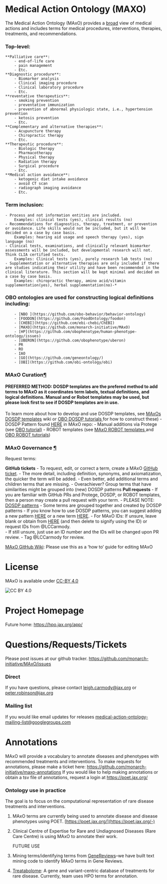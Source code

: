 # Medical Action Ontology (MAXO)

 The Medical Action Ontology (MAxO) provides a <span style="text-decoration:underline;">broad</span> view of medical actions and includes terms for medical procedures, interventions, therapies, treatments, and recommendations.

### Top-level: 
    **Palliative care**: 
        - end-of-life care
        - pain management
        - Etc.
    **Diagnostic procedure**: 
        - Biomarker analysis
        - Clinical imaging procedure
        - Clinical laboratory procedure
        - Etc.
    **reventative therapeutics**: 
        - smoking prevention
        - preventative immunization
        - prevention of abnormal physiologic state, i.e., hypertension prevention
        - ketosis prevention
        - Etc.
    **Complementary and alternative therapies**: 
        - Acupuncture therapy
        - Chiropractic therapy
        - Etc.
    **Therapeutic procedure**: 
        - Biologic therapy
        - Pharmacotherapy
        - Physical therapy
        - Radiation therapy
        - Surgical procedure
        - Etc.
    **Medical action avoidance**:
        - ketogenic diet intake avoidance
        - avoid CT scan
        - radiograph imaging avoidance
        - Etc.

### Term inclusion: 

    - Process and not information entities are included. 
		Examples: clinical tests (yes), clinical results (no) 
    - Recommendations for diagnostics, therapy, treatment, or prevention or avoidance. Life skills would not be included, but it will be decided on a case by case basis.
		Examples: hearing aid usage and speech therapy (yes), sign language (no)
    - Clinical tests, examinations, and clinically relevant biomarker assessments will be included, but developmental research will not. Think CLIA certified tests.
		Examples: Clinical tests (yes), purely research lab tests (no)
    - Supplementation or alternative therapies are only included if there are studies indicating their utility and have been recommended in the clinical literature. This section will be kept minimal and decided on a case by case basis.
		Examples: chiropractic therapy, amino acid/vitamin supplementation(yes), herbal supplementation(no)-* 


### OBO ontologies are used for constructing logical definitions including:
        - [NBO ](https://github.com/obo-behavior/behavior-ontology)
        - [FOODON](https://github.com/FoodOntology/foodon)
        - [CHEBI](https://github.com/ebi-chebi/ChEBI)
        - [MAXO](https://github.com/monarch-initiative/MAxO)
        - [HP](https://github.com/obophenotype/human-phenotype-ontology/issues)
        - [UBERON](https://github.com/obophenotype/uberon)
        - PR
        - RO
        - IAO
        - [GO](https://github.com/geneontology/)
        - [OBI](https://github.com/obi-ontology/obi)
        
        
### MAxO Curation[¶](https://oboacademy.github.io/obook/howto/ontology-overview/#ontology-curation)


#### PREFERRED METHOD:  DOSDP templates are the prefered method to add terms to MAxO as it coordinates term labels, textual definitions, and logical definitions. Manual and or Robot templates may be used, but please look first to see if DOSDP templates are in use.
To learn more about how to develop and use DOSDP templates, see  [MAxOs DOSDP templates](https://github.com/monarch-initiative/MAxO/tree/master/src/patterns) wiki or [OBO DOSDP tutorials ](https://oboacademy.github.io/obook/tutorial/dosdp-overview/) for how to construct these)
    - DOSDP Pattern found [HERE](https://github.com/monarch-initiative/MAxO/tree/master/src/patterns/dosdp-patterns) in MAxO repo: 
    - Manual additions via Protege (see [OBO tutorial](https://oboacademy.github.io/obook/howto/set-up-protege/#:~:text=General-,Protege,-ODK)<span style="text-decoration:underline;">)</span>
	- ROBOT templates (see [MAxO ROBOT templates ](https://github.com/monarch-initiative/MAxO/tree/master/src/templates)and [OBO ROBOT tutorials](https://oboacademy.github.io/obook/reference/troublehooting-robot/#:~:text=Ontology-,Pipelines,-%2D%20ODK%2C%20ROBOT%2C%20etc))


### MAxO Governance [¶](https://oboacademy.github.io/obook/howto/ontology-overview/#governance)

Request terms:

**GitHub tickets**
        - To request, edit, or correct a term,  create a MAxO [GitHub ticket](https://github.com/monarch-initiative/MAxO/issues). 
        - The more detail, including definition, synonyms, and axiomatization, the quicker the term will be added. 
        - Even better, add additional terms and children terms that are missing.
        - Overachiever? Group terms that have similarities might be grouped into (new) DOSDP patterns
**Pull requests**
    - If you are familiar with GitHub PRs and Protege, DOSDP, or ROBOT templates, then a person may create a pull request with your term.
    - PLEASE NOTE: <span style="text-decoration:underline;">DOSDP patterns</span>
        - Some terms are grouped together and created by DOSDP patterns 
        - If you know how to use DOSDP patterns, you can suggest adding a new pattern [HERE](https://github.com/monarch-initiative/MAxO/tree/master/src/patterns/dosdp-patterns) or a new term [HERE](https://github.com/monarch-initiative/MAxO/tree/master/src/patterns/data/manual).
    - For MAxO IDs: If unsure, leave blank or obtain from [HERE](https://github.com/monarch-initiative/MAxO/blob/master/src/patterns/data/todo/MAXO_availableIDs.txt)  (and then delete to signify using the ID) or request IDs from @LCCarmody.  
        - If still unsure, just use an ID number and the IDs will be changed upon PR review.
    - Tag @LCCarmody for review.

[MAxO GitHub Wiki](https://github.com/monarch-initiative/MAxO/wiki): Please use this as a ‘how to’ guide for editing MAxO
            

# License


MAxO is available under [CC-BY 4.0](LICENSE)

![CC BY 4.0](https://mirrors.creativecommons.org/presskit/buttons/80x15/png/by.png "CC-BY 4.0")


# Project Homepage

 Future home: https://hpo.jax.org/app/
 
# Questions/Requests/Tickets

 Please post issues at our github tracker. https://github.com/monarch-initiative/MAxO/issues

### Direct

 If you have questions, please contact leigh.carmody@jax.org or peter.robinson@jax.org

### Mailing list

If you would like email updates for releases medical-action-ontology-mailing-list@googlegroups.com


# Annotations

MAxO will provide a vocabulary to annotate diseases and phenotypes with recommended treatments and interventions. To make requests for annotations, please make a ticket here: https://github.com/monarch-initiative/maxo-annotations
If you would like to help making annotations or obtain a tsv file of annotations, request a login at https://poet.jax.org/


### Ontology use in practice

The goal is to focus on the computational representation of rare disease treatments and interventions. 


1. MAxO terms are currently being used to annotate disease and disease phenotypes using POET. [https://poet.jax.org/](https://poet.jax.org/-)


2. Clinical Centre of Expertise for Rare and Undiagnosed Diseases (Rare Care Centre) is using MAxO to annotate their work.

    FUTURE USE

3. Mining terms/identifying terms from [GeneReviews](https://www.ncbi.nlm.nih.gov/books/NBK1116/)–we have built text mining code to identify MAxO terms in Gene Reviews.

4. [Treatabolome](https://treatabolome.cnag.crg.eu/#/): A gene and variant-centric database of treatments for rare disease. Currently, team uses HPO terms for annotation.
